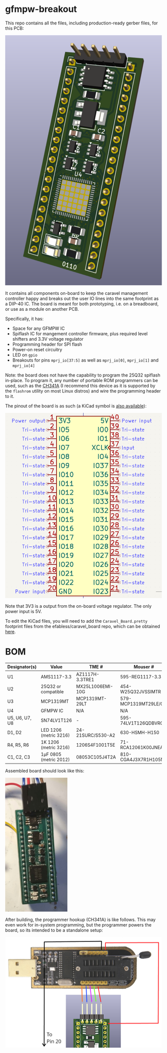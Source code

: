# gfmpw-breakout
This repo contains all the files, including production-ready gerber files, for this PCB:

![](Screenshot_2025-03-23_21-21-37.png)

It contains all components on-board to keep the caravel management controller happy and breaks out the user IO lines into the same footprint as a DIP-40 IC. The board is meant for both prototyping, i.e. on a breadboard, or use as a module on another PCB.

Specifically, it has:

 - Space for any GFMPW IC
 - Spiflash IC for mangement controller firmware, plus required level shifters and 3.3V voltage regulator
 - Programming header for SPI flash
 - Power-on reset circuitry
 - LED on ``gpio``
 - Breakouts for pins ``mprj_io[37:5]`` as well as ``mprj_io[0]``, ``mprj_io[1]`` and ``mprj_io[4]``

Note: the board does not have the capability to program the 25Q32 spiflash in-place. To program it, any number of portable ROM programmers can be used, such as the [CH341A](https://www.amazon.com/Programmer-Module-CH341A-Burner-5V-3-3V/dp/B07PFCJ8G9) (I recommend this device as it is supported by the `flashrom` utility on most Linux distros) and wire the programming header to it.

The pinout of the board is as such (a KiCad symbol is [also available](board_symbol.kicad_sym)):

![](Screenshot_from_2024-02-19_14-44-46.png)

Note that 3V3 is a output from the on-board voltage regulator. The only power input is 5V.

To edit the KiCad files, you will need to add the ``Caravel_Board.pretty`` footprint files from the efabless/caravel_board repo, which can be obtained [here](https://github.com/efabless/caravel_board/tree/main/hardware/footprints/Caravel_Board.pretty).

# BOM

| Designator(s) | Value       | TME # | Mouser # |
|---------------|-------------|-------|----------|
| U1         | AMS1117-3.3 | AZ1117H-3.3TRE1 | 595-REG1117-3.3 |
| U2         | 25Q32 or compatible       | MX25L1006EMI-10G | 454-W25Q32JVSSIMTR |
| U3         | MCP1319MT | MCP1319MT-29LT | 579-MCP1319MT29LE/OT |
| U4         | GFMPW IC | N/A | N/A |
| U5, U6, U7, U8 | SN74LV1T126 | - |  595-74LV1T126QDBVRQ1 |
| D1, D2 | LED 1206 (metric 3216) | 24-21SURC/S530-A2 | 630-HSMH-H150 |
| R4, R5, R6 | 1K 1206 (metric 3216) | 1206S4F1001T5E | 71-RCA12061K00JNEA |
| C1, C2, C3 | 1µF 0805 (metric 2012) | 08053C105J4T2A | 810-CGA4J3X7R1H105MS |

Assembled board should look like this:

<img src="finished_board.jpg" width="200"/>

After building, the programmer hookup (CH341A) is like follows. This may even work for in-system programming, but the programmer powers the board, so its intended to be a standalone setup:

![](programmer_hookup.png)
